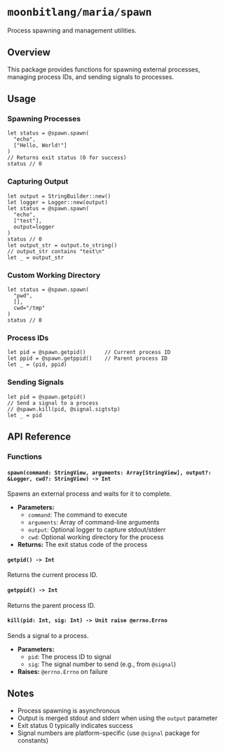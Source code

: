 # `moonbitlang/maria/spawn`

Process spawning and management utilities.

## Overview

This package provides functions for spawning external processes, managing process IDs, and sending signals to processes.

## Usage

### Spawning Processes

```moonbit
let status = @spawn.spawn(
  "echo",
  ["Hello, World!"]
)
// Returns exit status (0 for success)
status // 0
```

### Capturing Output

```moonbit
let output = StringBuilder::new()
let logger = Logger::new(output)
let status = @spawn.spawn(
  "echo",
  ["test"],
  output=logger
)
status // 0
let output_str = output.to_string()
// output_str contains "test\n"
let _ = output_str
```

### Custom Working Directory

```moonbit
let status = @spawn.spawn(
  "pwd",
  [],
  cwd="/tmp"
)
status // 0
```

### Process IDs

```moonbit
let pid = @spawn.getpid()      // Current process ID
let ppid = @spawn.getppid()    // Parent process ID
let _ = (pid, ppid)
```

### Sending Signals

```moonbit
let pid = @spawn.getpid()
// Send a signal to a process
// @spawn.kill(pid, @signal.sigtstp)
let _ = pid
```

## API Reference

### Functions

#### `spawn(command: StringView, arguments: Array[StringView], output?: &Logger, cwd?: StringView) -> Int`

Spawns an external process and waits for it to complete.

- **Parameters:**
  - `command`: The command to execute
  - `arguments`: Array of command-line arguments
  - `output`: Optional logger to capture stdout/stderr
  - `cwd`: Optional working directory for the process
- **Returns:** The exit status code of the process

#### `getpid() -> Int`

Returns the current process ID.

#### `getppid() -> Int`

Returns the parent process ID.

#### `kill(pid: Int, sig: Int) -> Unit raise @errno.Errno`

Sends a signal to a process.

- **Parameters:**
  - `pid`: The process ID to signal
  - `sig`: The signal number to send (e.g., from `@signal`)
- **Raises:** `@errno.Errno` on failure

## Notes

- Process spawning is asynchronous
- Output is merged stdout and stderr when using the `output` parameter
- Exit status 0 typically indicates success
- Signal numbers are platform-specific (use `@signal` package for constants)
